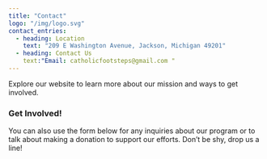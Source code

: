 ```yaml
---
title: "Contact"
logo: "/img/logo.svg"
contact_entries:
  - heading: Location
    text: "209 E Washington Avenue, Jackson, Michigan 49201"
  - heading: Contact Us
    text:"Email: catholicfootsteps@gmail.com "
---
```


Explore our website to learn more about our mission and ways to get involved.

<h3 class="f4 b lh-title mb2">Get Involved!</h3>

You can also use the form below for any inquiries about our program or to talk about
making a donation to support our efforts.
Don’t be shy, drop us a line!
